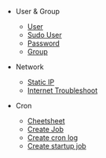 * User & Group
    * [User](User%20Group/User.md)
    * [Sudo User](User%20Group/User%20-%20sudo.md)
    * [Password](User%20Group/passwd.md)
    * [Group](User%20Group/Group.md)

* Network
    * [Static IP](Static%20IP/static%20ip.md)
    * [Internet Troubleshoot](Internet/InetAddress.md)

* Cron
    * [Cheetsheet](cron/cheetsheet.md)
    * [Create Job](cron/cron%20for%20specific%20user.md)
    * [Create cron log](cron/create%20a%20cron.log.md)
    * [Create startup job](cron/How%20to%20run%20scripts%20on%20start%20up%3F.adoc)